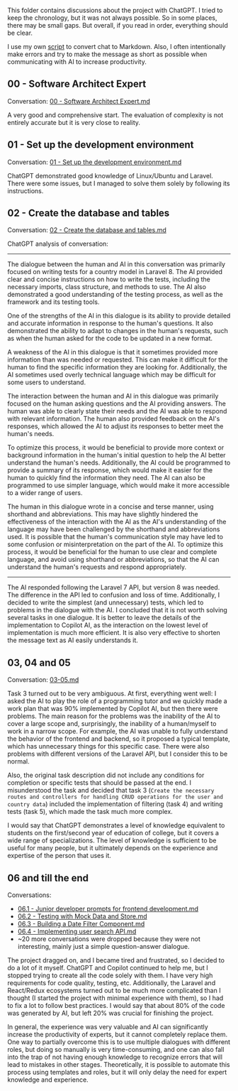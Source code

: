 This folder contains discussions about the project with ChatGPT. I tried to keep the chronology, but it was not always possible. So in some places, there may be small gaps. But overall, if you read in order, everything should be clear.

I use my own [script](https://gist.github.com/GreenWizard2015/7f8ed0b609983b40a97fe7d245345552) to convert chat to Markdown. Also, I often intentionally make errors and try to make the message as short as possible when communicating with AI to increase productivity.

## 00 - Software Architect Expert

Conversation: [00 - Software Architect Expert.md](00%20-%20Software%20Architect%20Expert.md)

A very good and comprehensive start. The evaluation of complexity is not entirely accurate but it is very close to reality.

## 01 - Set up the development environment

Conversation: [01 - Set up the development environment.md](01%20-%20Set%20up%20the%20development%20environment.md)

ChatGPT demonstrated good knowledge of Linux/Ubuntu and Laravel. There were some issues, but I managed to solve them solely by following its instructions.

## 02 - Create the database and tables

Conversation: [02 - Create the database and tables.md](02%20-%20Create%20the%20database%20and%20tables.md)

ChatGPT analysis of conversation:

---

The dialogue between the human and AI in this conversation was primarily focused on writing tests for a country model in Laravel 8. The AI provided clear and concise instructions on how to write the tests, including the necessary imports, class structure, and methods to use. The AI also demonstrated a good understanding of the testing process, as well as the framework and its testing tools.

One of the strengths of the AI in this dialogue is its ability to provide detailed and accurate information in response to the human's questions. It also demonstrated the ability to adapt to changes in the human's requests, such as when the human asked for the code to be updated in a new format.

A weakness of the AI in this dialogue is that it sometimes provided more information than was needed or requested. This can make it difficult for the human to find the specific information they are looking for. Additionally, the AI sometimes used overly technical language which may be difficult for some users to understand.

The interaction between the human and AI in this dialogue was primarily focused on the human asking questions and the AI providing answers. The human was able to clearly state their needs and the AI was able to respond with relevant information. The human also provided feedback on the AI's responses, which allowed the AI to adjust its responses to better meet the human's needs.

To optimize this process, it would be beneficial to provide more context or background information in the human's initial question to help the AI better understand the human's needs. Additionally, the AI could be programmed to provide a summary of its response, which would make it easier for the human to quickly find the information they need. The AI can also be programmed to use simpler language, which would make it more accessible to a wider range of users.

The human in this dialogue wrote in a concise and terse manner, using shorthand and abbreviations. This may have slightly hindered the effectiveness of the interaction with the AI as the AI's understanding of the language may have been challenged by the shorthand and abbreviations used. It is possible that the human's communication style may have led to some confusion or misinterpretation on the part of the AI. To optimize this process, it would be beneficial for the human to use clear and complete language, and avoid using shorthand or abbreviations, so that the AI can understand the human's requests and respond appropriately.

---

The AI responded following the Laravel 7 API, but version 8 was needed. The difference in the API led to confusion and loss of time. Additionally, I decided to write the simplest (and unnecessary) tests, which led to problems in the dialogue with the AI. I concluded that it is not worth solving several tasks in one dialogue. It is better to leave the details of the implementation to Copilot AI, as the interaction on the lowest level of implementation is much more efficient. It is also very effective to shorten the message text as AI easily understands it.

## 03, 04 and 05

Conversation: [03-05.md](03-05.md)

Task 3 turned out to be very ambiguous. At first, everything went well: I asked the AI to play the role of a programming tutor and we quickly made a work plan that was 90% implemented by Copilot AI, but then there were problems. The main reason for the problems was the inability of the AI to cover a large scope and, surprisingly, the inability of a human/myself to work in a narrow scope. For example, the AI was unable to fully understand the behavior of the frontend and backend, so it proposed a typical template, which has unnecessary things for this specific case. There were also problems with different versions of the Laravel API, but I consider this to be normal.

Also, the original task description did not include any conditions for completion or specific tests that should be passed at the end. I misunderstood the task and decided that task 3 (`Create the necessary routes and controllers for handling CRUD operations for the user and country data`) included the implementation of filtering (task 4) and writing tests (task 5), which made the task much more complex.

I would say that ChatGPT demonstrates a level of knowledge equivalent to students on the first/second year of education of college, but it covers a wide range of specializations. The level of knowledge is sufficient to be useful for many people, but it ultimately depends on the experience and expertise of the person that uses it.

## 06 and till the end

Conversations:

* [06.1 - Junior developer prompts for frontend development.md](06.1%20-%20Junior%20developer%20prompts%20for%20frontend%20development.md)
* [06.2 - Testing with Mock Data and Store.md](06.2%20-%20Testing%20with%20Mock%20Data%20and%20Store.md)
* [06.3 - Building a Date Filter Component.md](06.3%20-%20Building%20a%20Date%20Filter%20Component.md)
* [06.4 - Implementing user search API.md](06.4%20-%20Implementing%20user%20search%20API.md)
* ~20 more conversations were dropped because they were not interesting, mainly just a simple question-answer dialogue.

The project dragged on, and I became tired and frustrated, so I decided to do a lot of it myself. ChatGPT and Copilot continued to help me, but I stopped trying to create all the code solely with them. I have very high requirements for code quality, testing, etc. Additionally, the Laravel and React/Redux ecosystems turned out to be much more complicated than I thought (I started the project with minimal experience with them), so I had to fix a lot to follow best practices. I would say that about 80% of the code was generated by AI, but left 20% was crucial for finishing the project.

In general, the experience was very valuable and AI can significantly increase the productivity of experts, but it cannot completely replace them. One way to partially overcome this is to use multiple dialogues with different roles, but doing so manually is very time-consuming, and one can also fall into the trap of not having enough knowledge to recognize errors that will lead to mistakes in other stages. Theoretically, it is possible to automate this process using templates and roles, but it will only delay the need for expert knowledge and experience.
